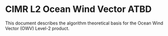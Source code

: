 # CIMR L2 Ocean Wind Vector ATBD

This document describes the algorithm theoretical basis for the Ocean Wind Vector (OWV) Level-2 product.


```{tableofcontents}
```

